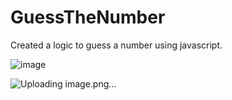 # GuessTheNumber
Created a logic to guess a number using javascript.

![image](https://github.com/user-attachments/assets/e0dcf08f-fbab-46ca-9579-e585be8aeac8)

![Uploading image.png…]()
